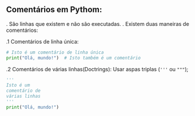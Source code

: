 ## Comentários em Pythom:
. São linhas que existem e não são executadas.
. Existem duas maneiras de comentários:

.1 Comentários de linha única: 
```python
# Isto é um comentário de linha única
print("Olá, mundo!")  # Isto também é um comentário
```

.2 Comentários de várias linhas(Doctrings): Usar aspas triplas (`'''` ou `"""`);
```python
'''
Isto é um
comentário de
várias linhas
'''
print("Olá, mundo!")
```